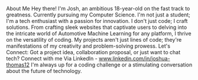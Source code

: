 About Me 
Hey there! I'm Josh, an ambitious 18-year-old on the fast track to greatness. Currently pursuing my Computer Science. I'm not just a student; I'm a tech enthusiast with a passion for innovation.
I don't just code; I craft solutions. From crafting sleek websites that captivate users to delving into the intricate world of Automotive Machine Learning for any platform, I thrive on the versatility of coding. My projects aren't just lines of code; they're manifestations of my creativity and problem-solving prowess.
Let's Connect:
Got a project idea, collaboration proposal, or just want to chat tech? Connect with me Via LinkedIn - www.linkedin.com/in/joshua-thomas12 I'm always up for a coding challenge or a stimulating conversation about the future of technology.




